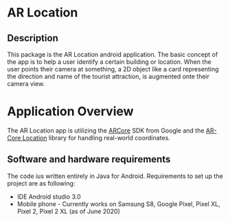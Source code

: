 # AR Location

## Description
This package is the AR Location android application.
The basic concept of the app is to help a user identify a certain building or location. When the user points their camera at something, a 2D object like a card representing the direction and name of the tourist attraction, is augmented onte their camera view.

# Application Overview
The AR Location app is utilizing the [ARCore](https://developers.google.com/ar) SDK from Google and the [AR-Core Location](https://github.com/appoly/ARCore-Location) library for handling real-world coordinates.

## Software and hardware requirements
The code ius written entirely in Java for Android. Requirements to set up the project are as following:
* IDE Android studio 3.0
* Mobile phone - Currently works on Samsung S8, Google Pixel, Pixel XL, Pixel 2, Pixel 2 XL (as of June 2020)
